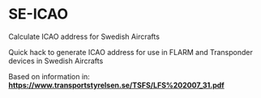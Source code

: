# SE-ICAO
Calculate ICAO address for Swedish Aircrafts


Quick hack to generate ICAO address for use in FLARM and Transponder devices in Swedish Aircrafts

Based on information in:
**https://www.transportstyrelsen.se/TSFS/LFS%202007_31.pdf**
